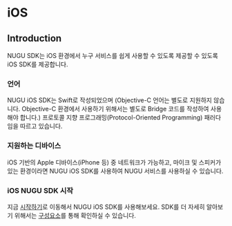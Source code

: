 # iOS

## Introduction

NUGU SDK는 iOS 환경에서 누구 서비스를 쉽게 사용할 수 있도록 제공할 수 있도록 iOS SDK를 제공합니다. 

### 언어

NUGU iOS SDK는 Swift로 작성되었으며 \(Objective-C 언어는 별도로 지원하지 않습니다. Objective-C 환경에서 사용하기 위해서는 별도로 Bridge 코드를 작성하여 사용해야 합니다.\) 프로토콜 지향 프로그래밍\(Protocol-Oriented Programming\) 패러다임을 따르고 있습니다.

### 지원하는 디바이스

iOS 기반의 Apple 디바이스\(iPhone 등\) 중 네트워크가 가능하고, 마이크 및 스피커가 있는 환경이라면 NUGU iOS SDK를 사용하여 NUGU 서비스를 사용하실 수 있습니다.

### iOS NUGU SDK 시작

지금 [시작하기](start.md)로 이동해서 NUGU iOS SDK를 사용해보세요. SDK를 더 자세히 알아보기 위해서는 [구성요소](component.md)를 통해 확인하실 수 있습니다.

